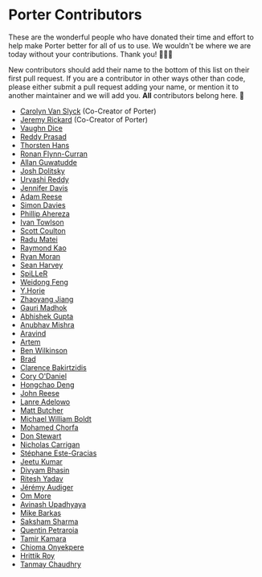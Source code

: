 # Porter Contributors

These are the wonderful people who have donated their time and effort to help
make Porter better for all of us to use. We wouldn't be where we are today
without your contributions. Thank you! 🙇‍♀️💖

New contributors should add their name to the bottom of this list on their first
pull request. If you are a contributor in other ways other than code, please
either submit a pull request adding your name, or mention it to another maintainer
and we will add you. **All** contributors belong here. 💯

* [Carolyn Van Slyck](https://github.com/carolynvs) (Co-Creator of Porter)
* [Jeremy Rickard](https://github.com/jeremyrickard) (Co-Creator of Porter)
* [Vaughn Dice](https://github.com/vdice)
* [Reddy Prasad](https://github.com/dev-drprasad)
* [Thorsten Hans](https://github.com/ThorstenHans)
* [Ronan Flynn-Curran](https://github.com/flynnduism)
* [Allan Guwatudde](https://github.com/AGMETEOR)
* [Josh Dolitsky](https://github.com/jdolitsky)
* [Urvashi Reddy](https://github.com/youreddy)
* [Jennifer Davis](https://github.com/iennae)
* [Adam Reese](https://github.com/adamreese)
* [Simon Davies](https://github.com/simongdavies)
* [Phillip Ahereza](https://github.com/phillipahereza)
* [Ivan Towlson](https://github.com/itowlson)
* [Scott Coulton](https://github.com/scotty-c)
* [Radu Matei](https://github.com/radu-matei)
* [Raymond Kao](https://github.com/raykao)
* [Ryan Moran](https://github.com/ryanmoran)
* [Sean Harvey](https://github.com/halkyon)
* [SpiLLeR](https://github.com/SpiLLeR)
* [Weidong Feng](https://github.com/fenngwd)
* [Y.Horie](https://github.com/u5surf)
* [Zhaoyang Jiang](https://github.com/JiangZhaoYang)
* [Gauri Madhok](https://github.com/gaurimadhok)
* [Abhishek Gupta](https://github.com/abhirockzz)
* [Anubhav Mishra](https://github.com/anubhavmishra)
* [Aravind](https://github.com/scriptonist)
* [Artem](https://github.com/SuddenGunter)
* [Ben Wilkinson](https://github.com/brwilkinson)
* [Brad](https://github.com/bradcypert)
* [Clarence Bakirtzidis](https://github.com/clarenceb)
* [Cory O'Daniel](https://github.com/coryodaniel)
* [Hongchao Deng](https://github.com/hongchaodeng)
* [John Reese](https://github.com/jpreese)
* [Lanre Adelowo](https://github.com/adelowo)
* [Matt Butcher](https://github.com/technosophos)
* [Michael William Boldt](https://github.com/mboldt)
* [Mohamed Chorfa](https://github.com/MChorfa)
* [Don Stewart](https://github.com/donmstewart)
* [Nicholas Carrigan](https://github.com/nhcarrigan)
* [Stéphane Este-Gracias](https://github.com/sestegra)
* [Jeetu Kumar](https://github.com/i-am-jeetu)
* [Divyam Bhasin](https://github.com/divbhasin)
* [Ritesh Yadav](https://github.com/DARK-art108)
* [Jérémy Audiger](https://github.com/jaudiger)
* [Om More](https://github.com/thisisommore)
* [Avinash Upadhyaya](https://github.com/avinashupadhya99)
* [Mike Barkas](https://github.com/mikebarkas)
* [Saksham Sharma](https://github.com/sakkshm26)
* [Quentin Petraroia](https://github.com/qpetraroia)
* [Tamir Kamara](https://github.com/tamirkamara)
* [Chioma Onyekpere](https://github.com/Simpcyclassy)
* [Hrittik Roy](https://github.com/hrittikhere)
* [Tanmay Chaudhry](https://github.com/tchaudhry91)